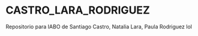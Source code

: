 # CASTRO_LARA_RODRIGUEZ
Repositorio para IABO de Santiago Castro, Natalia Lara, Paula Rodriguez
lol
